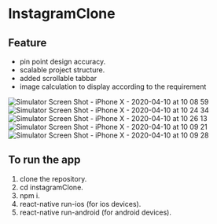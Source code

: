 # InstagramClone

## Feature
- pin point design accuracy.
- scalable project structure.
- added scrollable tabbar 
- image calculation to display according to the requirement

![Simulator Screen Shot - iPhone X - 2020-04-10 at 10 08 59](https://user-images.githubusercontent.com/23505129/78962848-2ac05980-7b15-11ea-91ee-4adb4005d410.png) ![Simulator Screen Shot - iPhone X - 2020-04-10 at 10 24 34](https://user-images.githubusercontent.com/23505129/78963179-6871b200-7b16-11ea-9ddb-97636a41d75c.png)
![Simulator Screen Shot - iPhone X - 2020-04-10 at 10 26 13](https://user-images.githubusercontent.com/23505129/78963057-ed100080-7b15-11ea-83cd-74d867e8bc43.png)
![Simulator Screen Shot - iPhone X - 2020-04-10 at 10 09 21](https://user-images.githubusercontent.com/23505129/78962857-2eec7700-7b15-11ea-83d1-a04a8304b3c2.png)
![Simulator Screen Shot - iPhone X - 2020-04-10 at 10 09 28](https://user-images.githubusercontent.com/23505129/78962858-2eec7700-7b15-11ea-87a3-5ef526b81074.png)



## To run the app
1. clone the repository.  
2. cd instagramClone. 
3. npm i. 
4. react-native run-ios (for ios devices). 
5. react-native run-android (for android devices). 
